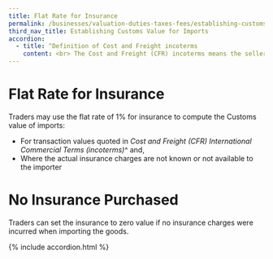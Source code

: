 ```yaml
---
title: Flat Rate for Insurance
permalink: /businesses/valuation-duties-taxes-fees/establishing-customs-value-for-imports/flat-rate-for-insurance/
third_nav_title: Establishing Customs Value for Imports
accordion:
  - title: ^Definition of Cost and Freight incoterms
    content: <br> The Cost and Freight (CFR) incoterms means the seller (exporter) is responsible for obtaining customs clearance to export the goods, delivering the goods on board the vessel at the port of shipment and paying international freight charges. <br><br> The buyer assumes the ownership and risk of loss of the goods once the goods are on board the vessel. The buyer is responsible for purchasing insurance (if he wants), unloading the goods, clearing customs in the country of import, and paying for transport to deliver the goods to their final destination.
---
```


# Flat Rate for Insurance

Traders may use the flat rate of 1% for insurance to compute the Customs value of imports:

-   For transaction values quoted in *Cost and Freight (CFR) International Commercial Terms (incoterms)*^ and,
-   Where the actual insurance charges are not known or not available to the importer

# No Insurance Purchased
Traders can set the insurance to zero value if no insurance charges were incurred when importing the goods.

{% include accordion.html %}
